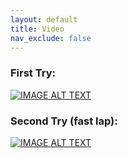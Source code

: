 ```yaml
---
layout: default
title: Video
nav_exclude: false
---
```


### First Try:

[![IMAGE ALT TEXT](http://img.youtube.com/vi/OlZ7BmtDzaM/0.jpg)](http://www.youtube.com/watch?v=OlZ7BmtDzaM "First Try")

### Second Try (fast lap):

[![IMAGE ALT TEXT](http://img.youtube.com/vi/KpCTVOBVbQ0/0.jpg)](http://www.youtube.com/watch?v=KpCTVOBVbQ0 "Second Try")
